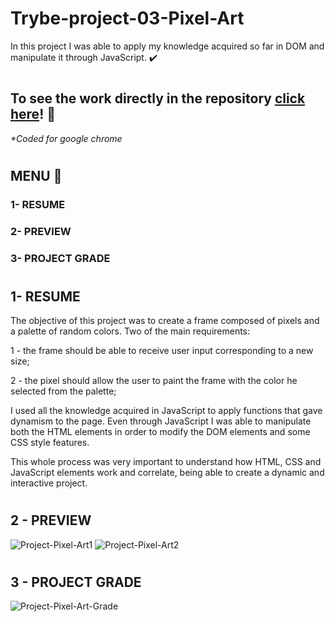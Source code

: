 # Trybe-project-03-Pixel-Art

In this project I was able to apply my knowledge acquired so far in DOM and manipulate it through JavaScript. :heavy_check_mark:
#

## To see the work directly in the repository [click here](https://jonnoliveira.github.io/pixel-art//)! :checkered_flag:
_*Coded for google chrome_
#

## MENU :green_heart:

### 1- RESUME
### 2- PREVIEW
### 3- PROJECT GRADE
#

## 1- RESUME

The objective of this project was to create a frame composed of pixels and a palette of random colors. Two of the main requirements:


1 - the frame should be able to receive user input corresponding to a new size;

2 - the pixel should allow the user to paint the frame with the color he selected from the palette;

I used all the knowledge acquired in JavaScript to apply functions that gave dynamism to the page. Even through JavaScript I was able to manipulate both the HTML elements in order to modify the DOM elements and some CSS style features.

This whole process was very important to understand how HTML, CSS and JavaScript elements work and correlate, being able to create a dynamic and interactive project.
#

## 2 - PREVIEW

![Project-Pixel-Art1](https://github.com/jonnoliveira/Trybe-project-03-pixel-art/blob/main/picture/pa1.png)
![Project-Pixel-Art2](https://github.com/jonnoliveira/Trybe-project-03-pixel-art/blob/main/picture/pa2.png)

#

## 3 - PROJECT GRADE
![Project-Pixel-Art-Grade](https://github.com/jonnoliveira/Trybe-project-03-pixel-art/blob/main/picture/pa-grade.png)



